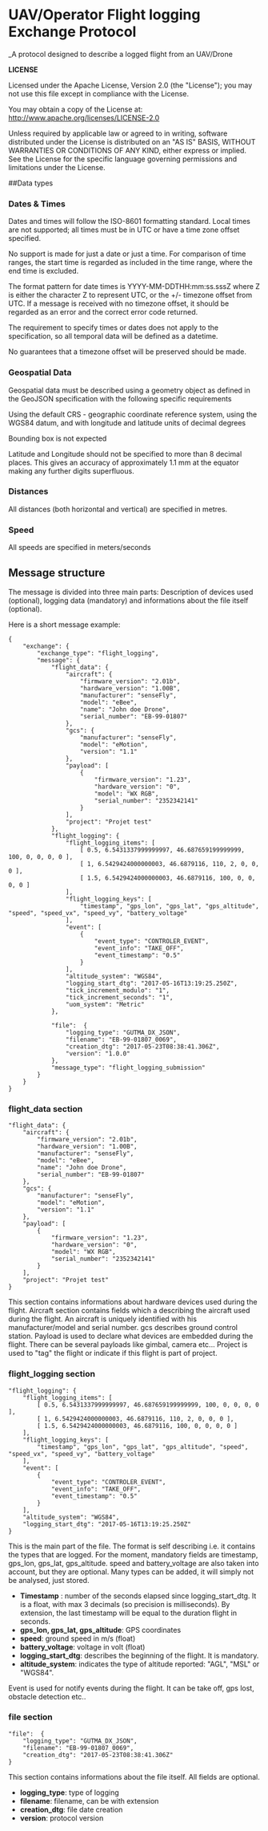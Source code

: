 # UAV/Operator Flight logging Exchange Protocol

_A protocol designed to describe a logged flight from an UAV/Drone

**LICENSE**

 Licensed under the Apache License, Version 2.0 (the "License");
 you may not use this file except in compliance with the License.
 
 You may obtain a copy of the License at: http://www.apache.org/licenses/LICENSE-2.0

 Unless required by applicable law or agreed to in writing, software
 distributed under the License is distributed on an "AS IS" BASIS,
 WITHOUT WARRANTIES OR CONDITIONS OF ANY KIND, either express or implied.
 See the License for the specific language governing permissions and
 limitations under the License.
  

##Data types
 
### Dates & Times

Dates and times will follow the ISO-8601 formatting standard. Local times are not supported; all times must be in UTC or have a time zone offset specified.

No support is made for just a date or just a time. For comparison of time ranges, the start time is regarded as included in the time range, where the end time is excluded.

The format pattern for date times is YYYY-MM-DDTHH:mm:ss.sssZ where Z is either the character Z to represent UTC, or the +/- timezone offset from UTC. If a message is received with no timezone offset, it should be regarded as an error and the correct error code returned.

The requirement to specify times or dates does not apply to the specification, so all temporal data will be defined as a datetime.

No guarantees that a timezone offset will be preserved should be made.


### Geospatial Data

Geospatial data must be described using a geometry object as defined in the GeoJSON specification with the following specific requirements

Using the default CRS - geographic coordinate reference system, using the WGS84 datum, and with longitude and latitude units of decimal degrees

Bounding box is not expected

Latitude and Longitude should not be specified to more than 8 decimal places. This gives an accuracy of approximately 1.1 mm at the equator making any further digits superfluous.

### Distances

All distances (both horizontal and vertical) are specified in metres.

### Speed

All speeds are specified in meters/seconds

## Message structure

The message is divided into three main parts: Description of devices used (optional),  logging data (mandatory) and informations about the file itself (optional).

Here is a short message example:

    {
        "exchange": {
            "exchange_type": "flight_logging",
            "message": {
                "flight_data": {
                    "aircraft": {
                        "firmware_version": "2.01b",
                        "hardware_version": "1.00B",
                        "manufacturer": "senseFly",
                        "model": "eBee",
                        "name": "John doe Drone",
                        "serial_number": "EB-99-01807"
                    },
                    "gcs": {
                        "manufacturer": "senseFly",
                        "model": "eMotion",
                        "version": "1.1"
                    },
                    "payload": [
                        {
                            "firmware_version": "1.23",
                            "hardware_version": "0",
                            "model": "WX RGB",
                            "serial_number": "2352342141"
                        }
                    ],
                    "project": "Projet test"
                },
                "flight_logging": {
                    "flight_logging_items": [
                        [ 0.5, 6.5431337999999997, 46.687659199999999, 100, 0, 0, 0, 0 ],
                        [ 1, 6.5429424000000003, 46.6879116, 110, 2, 0, 0, 0 ],
                        [ 1.5, 6.5429424000000003, 46.6879116, 100, 0, 0, 0, 0 ]
                    ],
                    "flight_logging_keys": [
                        "timestamp", "gps_lon", "gps_lat", "gps_altitude", "speed", "speed_vx", "speed_vy", "battery_voltage"
                    ],
                    "event": [
                        {
                            "event_type": "CONTROLER_EVENT",
                            "event_info": "TAKE_OFF",
                            "event_timestamp": "0.5"
                        }
                    ],
                    "altitude_system": "WGS84",
                    "logging_start_dtg": "2017-05-16T13:19:25.250Z",
                    "tick_increment_modulo": "1",
                    "tick_increment_seconds": "1",
                    "uom_system": "Metric"
                },
    
                "file":  {
                    "logging_type": "GUTMA_DX_JSON",
                    "filename": "EB-99-01807_0069",
                    "creation_dtg": "2017-05-23T08:38:41.306Z",
                    "version": "1.0.0"
                },
                "message_type": "flight_logging_submission"
            }
        }
    }


### flight_data section

    "flight_data": {
    	"aircraft": {
    		"firmware_version": "2.01b",
    		"hardware_version": "1.00B",
    		"manufacturer": "senseFly",
    		"model": "eBee",
    		"name": "John doe Drone",
    		"serial_number": "EB-99-01807"
    	},
    	"gcs": {
    		"manufacturer": "senseFly",
    		"model": "eMotion",
    		"version": "1.1"
    	},
    	"payload": [
    		{
    			"firmware_version": "1.23",
    			"hardware_version": "0",
    			"model": "WX RGB",
    			"serial_number": "2352342141"
    		}
    	],
    	"project": "Projet test"
    }
    
This section  contains informations about hardware devices used during the flight.
Aircraft section contains fields which a describing the aircraft used during the flight. An aircraft is uniquely identified with his manufacturer/model and serial number.
gcs describes ground control station.
Payload is used to declare what devices are embedded during the flight. There can be several payloads like gimbal, camera etc...
Project is used to "tag" the flight or indicate if this flight is part of project.

### flight_logging section

    "flight_logging": {
    	"flight_logging_items": [
    		[ 0.5, 6.5431337999999997, 46.687659199999999, 100, 0, 0, 0, 0 ],
    		[ 1, 6.5429424000000003, 46.6879116, 110, 2, 0, 0, 0 ],
    		[ 1.5, 6.5429424000000003, 46.6879116, 100, 0, 0, 0, 0 ]
    	],
    	"flight_logging_keys": [
    		"timestamp", "gps_lon", "gps_lat", "gps_altitude", "speed", "speed_vx", "speed_vy", "battery_voltage"
    	],
    	"event": [
    		{
    			"event_type": "CONTROLER_EVENT",
    			"event_info": "TAKE_OFF",
    			"event_timestamp": "0.5"
    		}
    	],
    	"altitude_system": "WGS84",
    	"logging_start_dtg": "2017-05-16T13:19:25.250Z"
    }

This is the main part of the file. The format is self describing i.e. it contains the types that are logged. For the moment, mandatory fields are timestamp, gps\_lon, gps\_lat, gps\_altitude. speed and battery\_voltage are  also taken into account, but they are optional.
Many types can be added, it will simply not be analysed, just stored.

* **Timestamp** : number of the seconds elapsed since logging_start_dtg. It is a float, with max 3 decimals (so precision is milliseconds). By extension, the last timestamp will be equal to the duration flight in seconds.
* **gps\_lon, gps\_lat, gps\_altitude**: GPS coordinates
*  **speed**: ground speed in m/s (float)
* **battery\_voltage**: voltage in volt (float)
* **logging\_start\_dtg**: describes the beginning of the flight. It is mandatory. 
* **altitude\_system**: indicates the type of altitude reported: "AGL", "MSL" or "WGS84".

Event is used for notify events during the flight. It can be take off, gps lost, obstacle detection etc..

### file section

    "file":  {
    	"logging_type": "GUTMA_DX_JSON",
    	"filename": "EB-99-01807_0069",
    	"creation_dtg": "2017-05-23T08:38:41.306Z"
    }
            
This section contains informations about the file itself. All fields are optional.

* **logging_type**: type of logging
* **filename**: filename, can be with extension
* **creation_dtg**: file date creation
* **version**: protocol version